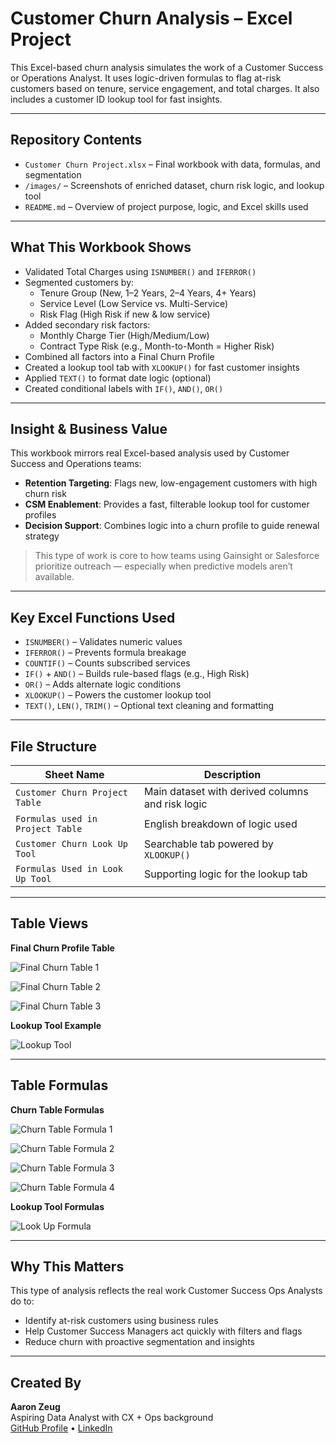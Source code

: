 # Customer Churn Analysis – Excel Project

This Excel-based churn analysis simulates the work of a Customer Success or Operations Analyst. It uses logic-driven formulas to flag at-risk customers based on tenure, service engagement, and total charges. It also includes a customer ID lookup tool for fast insights.

---

## Repository Contents

- `Customer Churn Project.xlsx` – Final workbook with data, formulas, and segmentation  
- `/images/` – Screenshots of enriched dataset, churn risk logic, and lookup tool  
- `README.md` – Overview of project purpose, logic, and Excel skills used

---

## What This Workbook Shows

- Validated Total Charges using `ISNUMBER()` and `IFERROR()`
- Segmented customers by:
  - Tenure Group (New, 1–2 Years, 2–4 Years, 4+ Years)
  - Service Level (Low Service vs. Multi-Service)
  - Risk Flag (High Risk if new & low service)
- Added secondary risk factors:
  - Monthly Charge Tier (High/Medium/Low)
  - Contract Type Risk (e.g., Month-to-Month = Higher Risk)
- Combined all factors into a Final Churn Profile
- Created a lookup tool tab with `XLOOKUP()` for fast customer insights
- Applied `TEXT()` to format date logic (optional)
- Created conditional labels with `IF()`, `AND()`, `OR()`

---

## Insight & Business Value

This workbook mirrors real Excel-based analysis used by Customer Success and Operations teams:

- **Retention Targeting**: Flags new, low-engagement customers with high churn risk
- **CSM Enablement**: Provides a fast, filterable lookup tool for customer profiles
- **Decision Support**: Combines logic into a churn profile to guide renewal strategy

> This type of work is core to how teams using Gainsight or Salesforce prioritize outreach — especially when predictive models aren’t available.

---

## Key Excel Functions Used

- `ISNUMBER()` – Validates numeric values
- `IFERROR()` – Prevents formula breakage
- `COUNTIF()` – Counts subscribed services
- `IF()` + `AND()` – Builds rule-based flags (e.g., High Risk)
- `OR()` – Adds alternate logic conditions
- `XLOOKUP()` – Powers the customer lookup tool
- `TEXT()`, `LEN()`, `TRIM()` – Optional text cleaning and formatting

---

## File Structure

| Sheet Name                      | Description                                         |
|--------------------------------|-----------------------------------------------------|
| `Customer Churn Project Table` | Main dataset with derived columns and risk logic   |
| `Formulas used in Project Table` | English breakdown of logic used                    |
| `Customer Churn Look Up Tool`  | Searchable tab powered by `XLOOKUP()`              |
| `Formulas Used in Look Up Tool`| Supporting logic for the lookup tab                |

---
## Table Views

**Final Churn Profile Table**

![Final Churn Table 1](images/Final_Churn_Table_1.png)

![Final Churn Table 2](images/Final_Churn_Table_2.png)

![Final Churn Table 3](images/Final_Churn_Table_3.png)


**Lookup Tool Example**

![Lookup Tool](images/Lookup_Tool.png)

---
## Table Formulas

**Churn Table Formulas**

![Churn Table Formula 1](images/Churn_Table_Formula_1.png)


![Churn Table Formula 2](images/Churn_Table_Formula_2.png)


![Churn Table Formula 3](images/Churn_Table_Formula_3.png)


![Churn Table Formula 4](images/Churn_Table_Formula_4.png)

**Lookup Tool Formulas**

![Look Up Formula](images/Look_Up_Formula.png)

---

## Why This Matters

This type of analysis reflects the real work Customer Success Ops Analysts do to:

- Identify at-risk customers using business rules
- Help Customer Success Managers act quickly with filters and flags
- Reduce churn with proactive segmentation and insights

---

## Created By

**Aaron Zeug**  
Aspiring Data Analyst with CX + Ops background  
[GitHub Profile](https://github.com/Gray135) • [LinkedIn](https://www.linkedin.com/in/aaronzeug)
